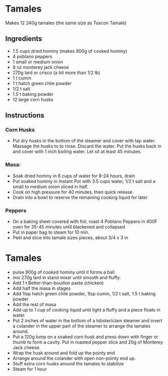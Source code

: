 # Tamales
Makes 12 240g tamales (the same size as Tuscon Tamale)
## Ingredients
* 1.5 cups dried hominy (makes 900g of cooked hominy)
* 4 poblano peppers
* 1 small or medium onion
* 8 oz monterey jack cheese
* 270g lard or crisco (a bit more than 1/2 lb)
* 1 t cumin
* 1 t hatch green chile powder
* 1/2 t salt
* 1.5 t baking powder
* 12 large corn husks
  
## Instructions
### Corn Husks
* Put dry husks in the bottom of the steamer and cover with tap water.  Massage the husks to to rinse.  Discard the water.  Put the husks back in and cover with 1 inch boiling water.  Let sit at least 45 minutes.  
### Masa:
* Soak dried hominy in 6 cups of water for 8-24 hours, drain
* Put soaked hominy in Instant Pot with 3.5 cups water, 1/2 t salt and a small to medium onion sliced in half. 
* Cook on high pressure for 40 minutes, then quick release.
* Drain into a bowl to reserve the remaining cooking liquid for later
### Peppers
* On a baking sheet covered with foil, roast 4 Poblano Peppers in 400F oven for 35-45 minutes until blackened and collapsed
* Put in paper bag to steam for 10 min.   
* Peel and slice into tamale sizes pieces, about 3/4 x 3 in

# Tamales
* pulse 900g of cooked hominy until it forms a ball
* mix 270g lard in stand mixer until smooth and fluffy.
* Add 1 t Better-than-bouillon paste (chicken)
* Add half the masa in stages
* Add 1tsp hatch green chile powder, 1tsp cumin, 1/2 t salt, 1.5 t baking powder
* Add the rest of masa
* Add up to 1 cup of cooking liquid until light a fluffy and a piece floats in water.
* Put 2 inches of water in the bottom of a lobster/clam steamer and invert a colander in the upper part of the steamer to arrange the tamales around.
* Put a 120g lump on a soaked corn husk and press down with finger or thumb to form a cavity.  Put in roasted pepper slice and 20g of Monterey Jack cheese.
* Wrap the husk around and fold up the pointy end
* Arrange around the colander with open non-pointy end up.
* Stuff extra corn husks around the tamales to stabilize
* Steam for 1 hour
